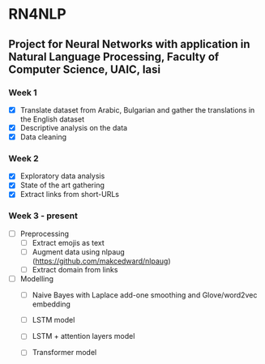 # RN4NLP
## Project for Neural Networks with application in Natural Language Processing, Faculty of Computer Science, UAIC, Iasi 

### Week 1
- [x] Translate dataset from Arabic, Bulgarian and gather the translations in the English dataset
- [x] Descriptive analysis on the data
- [x] Data cleaning 

### Week 2
- [x] Exploratory data analysis
- [x] State of the art gathering
- [x] Extract links from short-URLs

### Week 3 - present
- [ ] Preprocessing
  - [ ] Extract emojis as text
  - [ ] Augment data using nlpaug (https://github.com/makcedward/nlpaug)
  - [ ] Extract domain from links
- [ ] Modelling
  - [ ] Naive Bayes with Laplace add-one smoothing and Glove/word2vec embedding
  - [ ] LSTM model
  - [ ] LSTM + attention layers model
  - [ ] Transformer model



